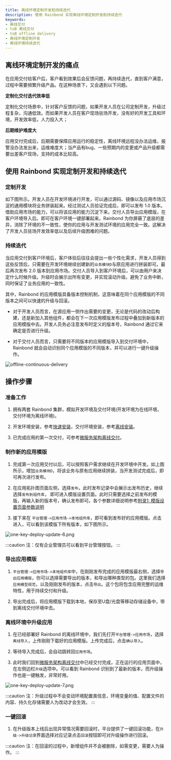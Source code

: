 ```yaml
---
title: 离线环境定制开发和持续迭代
description: 使用 Rainbond 实现离线环境定制开发和持续迭代
keywords:
- 离线交付
- toB 离线交付
- toB offline delivery
- 离线环境定制开发
- 离线环境持续迭代
---
```


## 离线环境定制开发的痛点

在应用交付给客户后，客户看到效果后会反馈问题，再持续迭代，直到客户满意，过程中需要频繁升级产品。在这种场景下，又会遇到以下问题。

**定制化交付迭代效率低**

定制化交付场景中，针对客户反馈的问题，如果开发人员在公司定制开发，升级过程复杂，沟通低效。而如果开发人员在客户现场驻场开发，没有好的开发工具和环境，开发效率低，人力投入大；

**后期维护难度大**

应用交付完成后，后期需要保障应用运行的稳定性，离线环境远程没办法运维，报警没办法发出来，运维难度大；当产品有bug、一些预期内的变更或产品升级都需要出差客户现场，支持的成本比较高。

## 使用 Rainbond 实现定制开发和持续迭代

### 定制开发

如下图所示。开发人员在开发环境进行开发，可以通过源码、镜像以及应用市场沉淀的通用模块将业务拼装起来。经过测试人员验证完成后，即可以发布 1.0 版本。借助应用市场的能力，可以将该应用的能力沉淀下来。交付人员导出应用模版，在客户环境导入后。即可在客户环境一键部署起来。Rainbond 为你屏蔽了底层的差异，消除了环境的不一致性，使你的应用与开发测试环境的应用完全一致。这解决了开发人员驻场开发效率低以及后续升级困难的问题。

### 持续迭代

当应用交付到客户环境后，客户体验后往往会提出一些个性化需求，开发人员得到这些反馈后，只需要在开发环境继续创建新的`业务模块D`与原应用进行拼装即可。最后再次发布 2.0 版本到应用市场。交付人员导入到客户环境后，可以由用户来决定什么时候升级。升级时会展示出所有变更，并实现滚动升级。避免了业务中断，同时保证了业务应用的一致性。

其中，Rainbond 的应用模版具备版本控制机制，这意味着在同个应用模版的不同版本之间可以快速的升级与回滚。

- 对于开发人员而言，在源应用一侧作出需要的变更，无论是代码的改动后构建，还是新加入其他组件，都会在下一次应用模版发布过程中叠加到新版本的应用模版中去。开发人员务必注意发布时定义的版本号，Rainbond 通过它来确定是否进行升级。

- 对于交付人员而言，只需要将不同版本的应用模版导入到交付环境中，Rainbond 就会自动识别同个应用模版的不同版本，并可以进行一键升级操作。

![offline-continuous-delivery](https://static.goodrain.com/docs/5.11/delivery/offline/offline-continuous-delivery.png)

## 操作步骤

### 准备工作

1. 拥有两套 Rainbond 集群，模拟开发环境及交付环境(开发环境为在线环境，交付环境为离线环境)。

2. 开发环境安装，参考[快速安装](/docs/quick-start/quick-install)，交付环境安装，参考[离线安装](/docs/installation/offline/)。

3. 已完成应用的第一次交付，可参考[微服务架构离线交付](/docs/delivery/offline/micro-service)。

### 制作新的应用模版

1. 完成第一次应用交付以后，可以按照客户需求继续在开发环境中开发。如上图所示，增加`业务模块D`，将该业务与原有应用继续拼装，当开发测试完成后，即可再次进行发布。

2. 在应用拓扑图页面左侧，选择`发布`，此时发布记录中会展示出发布历史，继续选择`发布到组件库`， 即可进入模版设置页面。此时只需要选择之前发布的模版，再输入新的版本号，确认发布即可。各个参数详细说明参考[附录1: 模版设置页面参数说明](/docs/delivery/app-model-parameters)

3. 接下来在 `平台管理->应用市场->本地组件库`，即可看到发布好的应用模版。点击进入，可以看到该模版下所有版本，如下图所示。

![one-key-deploy-update-6.png](https://static.goodrain.com/wechat/one-key-deploy-upgrade/one-key-deploy-update-6.png)

:::caution
注：仅有企业管理员可以看到平台管理按钮。
:::

### 导出应用模版

1. `平台管理->应用市场->本地组件库`中，在刚刚发布完成的应用模版最右侧，选择`导出应用模版`，你可以选择需要导出的版本，和导出哪种类型的包。这里我们选择`应用模型规范`，以及刚刚发布的版本，点击`导出`。这个包将包含应用完整的运维特性，用于持续交付和升级。

2. 导出完成后，将应用模版下载到本地，保存至U盘/光盘等移动存储设备中，带到离线交付环境中去。

### 离线环境中升级应用

1. 在已经部署好 Rainbond 的离线环境中，我们先打开`平台管理->应用市场`，选择`离线导入`，上传刚刚下载好的应用模版。上传完成后，点击`确认导入`。

2. 等待导入完成后，会自动跳转回`应用市场`。

3. 此时我们回到[微服务架构离线交付](/docs/delivery/offline/micro-service)中已经交付完成，正在运行的应用页面中，在左侧边栏`升级`选项中。可以看到 Rainbond 识别到了最新的版本，而升级操作也是一键触发，非常好用。

![one-key-deploy-update-7.png](https://static.goodrain.com/wechat/one-key-deploy-upgrade/one-key-deploy-update-7.png)

:::caution
注：升级过程中不会变动环境配置类信息，环境变量的值、配置文件的内容、持久化存储需要人为改动才会生效。
:::

### 一键回滚

1. 在升级版本上线后出现异常情况需要回滚时，平台提供了一键回滚功能，在`升级->升级记录`界面选择对应记录点击`回滚`按钮即可对升级操作进行回滚。

:::caution
注：在回滚的过程中，新增组件并不会被删除，如需变更，需要人为操作。
:::
